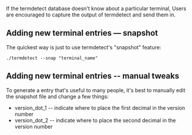 If the termdetect database doesn't know about a particular terminal, Users are encouraged to capture the output of termdetect and send them in.

## Adding new terminal entries — snapshot

The quickest way is just to use termdetect's "snapshot" feature:

    ./termdetect --snap "terminal_name"

## Adding new terminal entries -- manual tweaks

To generate a entry that's useful to many people, it's best to manually edit the snapshot file and change a few things:

* version_dot_1 -- indicate where to place the first decimal in the version number
* version_dot_2 -- indicate where to place the second decimal in the version number


